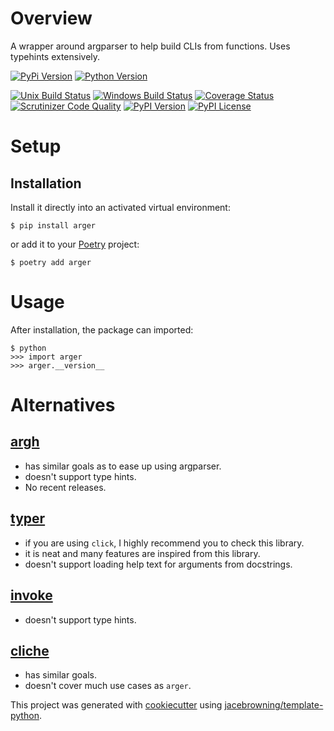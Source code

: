 # Overview

A wrapper around argparser to help build CLIs from functions. Uses typehints extensively.

[![PyPi Version](https://img.shields.io/pypi/v/arger.svg?style=flat)](https://pypi.python.org/pypi/arger)
[![Python Version](https://img.shields.io/pypi/pyversions/returns.svg)](https://pypi.org/project/arger/)

[![Unix Build Status](https://img.shields.io/travis/jnoortheen/arger/master.svg?label=unix)](https://travis-ci.org/jnoortheen/arger)
[![Windows Build Status](https://img.shields.io/appveyor/ci/jnoortheen/arger/master.svg?label=windows)](https://ci.appveyor.com/project/jnoortheen/arger)
[![Coverage Status](https://img.shields.io/coveralls/jnoortheen/arger/master.svg)](https://coveralls.io/r/jnoortheen/arger)
[![Scrutinizer Code Quality](https://img.shields.io/scrutinizer/g/jnoortheen/arger.svg)](https://scrutinizer-ci.com/g/jnoortheen/arger/?branch=master)
[![PyPI Version](https://img.shields.io/pypi/v/arger.svg)](https://pypi.org/project/arger)
[![PyPI License](https://img.shields.io/pypi/l/arger.svg)](https://pypi.org/project/arger)

# Setup

## Installation

Install it directly into an activated virtual environment:

```text
$ pip install arger
```

or add it to your [Poetry](https://poetry.eustace.io/) project:

```text
$ poetry add arger
```

# Usage

After installation, the package can imported:

```text
$ python
>>> import arger
>>> arger.__version__
```

# Alternatives

## [argh](https://argh.readthedocs.io/en/latest/tutorial.html) 
 - has similar goals as to ease up using argparser. 
 - doesn't support type hints. 
 - No recent releases.

## [typer](https://github.com/tiangolo/typer)
 - if you are using `click`, I highly recommend you to check this library.
 - it is neat and many features are inspired from this library.
 - doesn't support loading help text for arguments from docstrings.
 
## [invoke](http://www.pyinvoke.org/) 
 - doesn't support type hints.

## [cliche](https://github.com/kootenpv/cliche)
 - has similar goals. 
 - doesn't cover much use cases as `arger`.

This project was generated with [cookiecutter](https://github.com/audreyr/cookiecutter) using [jacebrowning/template-python](https://github.com/jacebrowning/template-python).